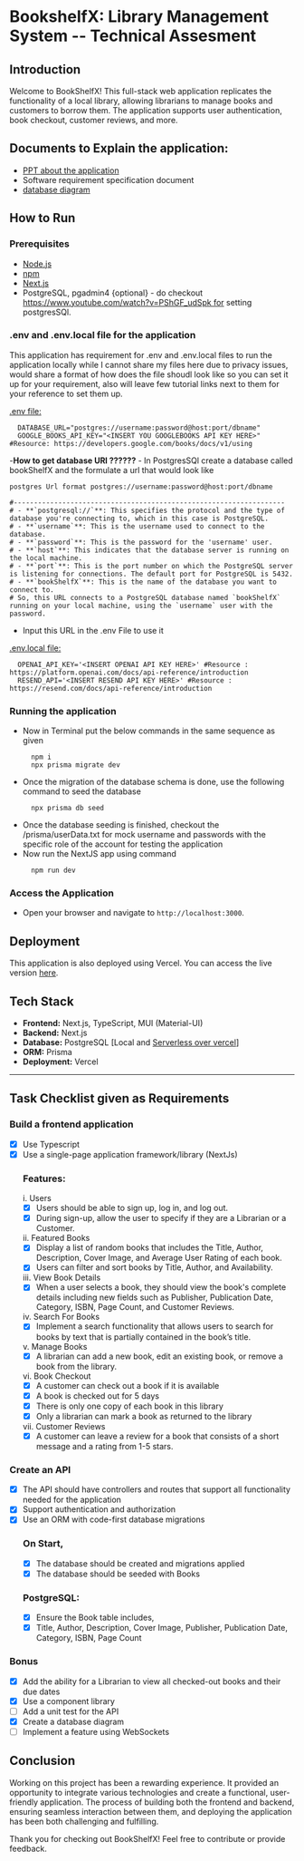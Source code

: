 # BookshelfX: Library Management System -- Technical Assesment
## Introduction

Welcome to BookShelfX! This full-stack web application replicates the functionality of a local library, allowing librarians to manage books and customers to borrow them. The application supports user authentication, book checkout, customer reviews, and more.

## Documents to Explain the application:
- <a href ="https://docs.google.com/presentation/d/1_UGKx3D1e9rAA5mn69heauWKn0tcD_15/edit?usp=sharing&ouid=106341078487048229041&rtpof=true&sd=true">PPT about the application</a>
- Software requirement specification document
- <a href="https://drive.google.com/file/d/1PT0_CdRyjbYapgowLKv9z2UmDpyFizlC/view?usp=drive_link">database diagram</a>
  
## How to Run

### Prerequisites

- <a href="https://nodejs.org/en/download/package-manager">Node.js</a>
- <a href="https://docs.npmjs.com/downloading-and-installing-node-js-and-npm">npm</a>
- <a href="https://nextjs.org/docs/getting-started/installation"> Next.js </a>
- PostgreSQL, pgadmin4 {optional} -
  do checkout https://www.youtube.com/watch?v=PShGF_udSpk for setting postgresSQl. 
### .env and .env.local file for the application 
This application has requirement for .env and .env.local files to run the application locally while I cannot share my files here due to privacy issues, would share a format of how does the file  shoudl look like so you can set it up for your requirement, also will leave few tutorial links  next to them for your reference to set them up.<br/>

<ins>.env file:</ins>
  ```env
    DATABASE_URL="postgres://username:password@host:port/dbname"
    GOOGLE_BOOKS_API_KEY="<INSERT YOU GOOGLEBOOKS API KEY HERE>" #Resource: https://developers.google.com/books/docs/v1/using
  ```
-**How to get database URl ??????** - In PostgresSQl create a database called bookShelfX and the formulate a url that would look like 
  ```
  postgres Url format postgres://username:password@host:port/dbname

  #-------------------------------------------------------------------
  # - **`postgresql://`**: This specifies the protocol and the type of database you're connecting to, which in this case is PostgreSQL.
  # - **`username`**: This is the username used to connect to the database.
  # - **`password`**: This is the password for the 'username' user.
  # - **`host`**: This indicates that the database server is running on the local machine.
  # - **`port`**: This is the port number on which the PostgreSQL server is listening for connections. The default port for PostgreSQL is 5432.
  # - **`bookShelfX`**: This is the name of the database you want to connect to.
  # So, this URL connects to a PostgreSQL database named `bookShelfX` running on your local machine, using the `username` user with the password.
  ```
- Input this URL in the .env File to use it

<ins>.env.local  file:</ins> 
  
  ```env
    OPENAI_API_KEY='<INSERT OPENAI API KEY HERE>' #Resource : https://platform.openai.com/docs/api-reference/introduction
    RESEND_API='<INSERT RESEND API KEY HERE>' #Resource :  https://resend.com/docs/api-reference/introduction
  ```

### Running the application 
- Now in Terminal put the below commands in the same sequence as given
  ```
    npm i
    npx prisma migrate dev
  ```
- Once the migration of the database schema is done, use the following command to seed the database
  ```
    npx prisma db seed
  ```
- Once the database seeding is finished, checkout the /prisma/userData.txt for mock username and passwords with the specific role of the account for testing the application
- Now run the NextJS app using command
  ```
    npm run dev
  ```

### Access the Application

- Open your browser and navigate to `http://localhost:3000`.


## Deployment

This application is also deployed using Vercel. You can access the live version <a href="www.bookshelfx.store">here</a>.

## Tech Stack

- **Frontend:** Next.js, TypeScript, MUI (Material-UI)
- **Backend:** Next.js
- **Database:** PostgreSQL [Local and <a href ="https://vercel.com/docs/storage/vercel-postgres">Serverless over vercel</a>]
- **ORM:** Prisma
- **Deployment:** Vercel

---

## Task Checklist given as Requirements
### Build a frontend application 
- [x] Use Typescript
- [x] Use a single-page application framework/library (NextJs)
  ### Features:
    i. Users
     - [x] Users should be able to sign up, log in, and log out.
     - [x] During sign-up, allow the user to specify if they are a Librarian or a Customer.
  
    ii. Featured Books
    - [x] Display a list of random books that includes the Title, Author,
    Description, Cover Image, and Average User Rating of each book.
    - [x] Users can filter and sort books by Title, Author, and Availability.
    
    iii. View Book Details
    - [x] When a user selects a book, they should view the book's complete
    details including new fields such as Publisher, Publication Date,
    Category, ISBN, Page Count, and Customer Reviews.
    
    iv. Search For Books
    - [x] Implement a search functionality that allows users to search for
    books by text that is partially contained in the book’s title.
    
    v. Manage Books
    - [x] A librarian can add a new book, edit an existing book, or remove a
    book from the library.
    
    vi. Book Checkout
    - [x] A customer can check out a book if it is available
    - [x] A book is checked out for 5 days
    - [x] There is only one copy of each book in this library
    - [x] Only a librarian can mark a book as returned to the library
    
    vii. Customer Reviews
     - [x] A customer can leave a review for a book that consists of a short
      message and a rating from 1-5 stars.
### Create an API
- [x] The API should have controllers and routes that support all functionality needed
for the application
- [x] Support authentication and authorization
- [x] Use an ORM with code-first database migrations
  ### On Start,
   - [x] The database should be created and migrations applied
   - [x] The database should be seeded with Books
  ### PostgreSQL:
   - [x] Ensure the Book table includes,
   - [x] Title, Author, Description, Cover Image, Publisher, Publication Date,
         Category, ISBN, Page Count
### Bonus
- [x] Add the ability for a Librarian to view all checked-out books and their due dates
- [x] Use a component library
- [ ] Add a unit test for the API
- [x] Create a database diagram
- [ ] Implement a feature using WebSockets

## Conclusion

Working on this project has been a rewarding experience. It provided an opportunity to integrate various technologies and create a functional, user-friendly application. The process of building both the frontend and backend, ensuring seamless interaction between them, and deploying the application has been both challenging and fulfilling.

Thank you for checking out BookShelfX! Feel free to contribute or provide feedback.
 
